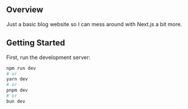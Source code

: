 ## Overview

Just a basic blog website so I can mess around with Next.js a bit more. 

## Getting Started

First, run the development server:

```bash
npm run dev
# or
yarn dev
# or
pnpm dev
# or
bun dev
```

